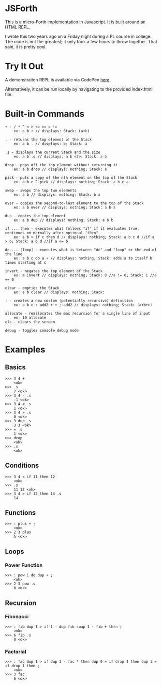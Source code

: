 # JSForth

This is a micro-Forth implementation in Javascript. It is built around an HTML REPL.

I wrote this two years ago on a Friday night during a PL course in college. The code is not the greatest; it only took a few hours to throw together. That said, it is pretty cool.

# Try It Out

A demonstration REPL is available via CodePen [here](http://codepen.io/eatonphil/pen/YPbWVN?editors=001).

Alternatively, it can be run locally by navigating to the provided index.html file.

# Built-in Commands

```
+ - / * ^ < > <= >= = != 
    ex: a b + // displays: Stack: (a+b)  

. - returns the top element of the Stack  
    ex: a b . // displays: b; Stack: a  

.s - displays the current Stack and the size  
    ex: a b .s // displays: a b <2>; Stack: a b  

drop - pops off the top element without returning it  
    ex: a b drop // displays: nothing; Stack: a  

pick - puts a copy of the nth element on the top of the Stack  
    ex: a b c 2 pick // displays: nothing; Stack: a b c a  

swap - swaps the top two elements  
    ex: a b // displays: nothing; Stack: b a  

over - copies the second-to-last element to the top of the Stack  
    ex: a b over // displays: nothing; Stack: a b a  

dup - copies the top element  
    ex: a b dup // displays: nothing; Stack: a b b  

if ... then - executes what follows "if" if it evaluates true, continues on normally after optional "then"  
    ex: a b > if c then d // displays: nothing; Stack: a b c d //if a > b; Stack: a b d //if a <= b  

do ... [loop] - executes what is between "do" and "loop" or the end of the line  
    ex: a b c do a + // displays: nothing; Stack: adds a to itself b times starting at c 

invert - negates the top element of the Stack  
    ex: a invert // displays: nothing; Stack: 0 //a != 0; Stack: 1 //a == 0  

clear - empties the Stack  
    ex: a b clear // displays: nothing; Stack:  

: - creates a new custom (potentially recursive) definition  
    ex: a b c : add2 + + ; add2 // displays: nothing; Stack: (a+b+c)  

allocate - reallocates the max recursion for a single line of input  
    ex: 10 allocate  
cls - clears the screen  

debug - toggles console debug mode
```

# Examples

## Basics

```
>>> 3 4 +
    <ok>
>>> .s
    7 <ok>
>>> 3 4 - .s
    -1 <ok>
>>> 3 4 < .s
    1 <ok>
>>> 3 4 > .s
    0 <ok>
>>> 3 dup .s
    3 3 <ok>
>>> = .s
    1 <ok>
>>> drop
    <ok>
>>> .s
    <ok>
```

## Conditions

```
>>> 3 4 < if 11 then 12
    <ok>
>>> .s
    11 12 <ok>
>>> 3 4 > if 12 then 14 .s
    14
```

## Functions

```
>>> : plus + ;
    <ok>
>>> 2 3 plus
    5 <ok>
```

## Loops

### Power Function

```
>>> : pow 1 do dup + ;
    <ok>
>>> 2 3 pow .s
    8 <ok>
```

## Recursion

### Fibonacci

```
>>> : fib dup 1 > if 1 - dup fib swap 1 - fib + then ;
    <ok>
>>> 6 fib .s
    8 <ok>
```

### Factorial

```
>>> : fac dup 1 > if dup 1 - fac * then dup 0 = if drop 1 then dup 1 = if drop 1 then ;
    <ok>
>>> 3 fac
    6 <ok>
```
